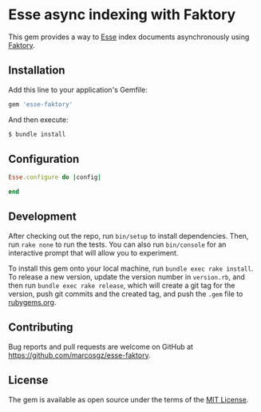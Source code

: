 # Esse async indexing with Faktory

This gem provides a way to [Esse](https://github.com/marcosgz/esse) index documents asynchronously using [Faktory](https://github.com/contribsys/faktory_worker_ruby).


## Installation

Add this line to your application's Gemfile:

```ruby
gem 'esse-faktory'
```

And then execute:

```bash
$ bundle install
```

## Configuration

```ruby
Esse.configure do |config|

end
```

## Development

After checking out the repo, run `bin/setup` to install dependencies. Then, run `rake none` to run the tests. You can also run `bin/console` for an interactive prompt that will allow you to experiment.

To install this gem onto your local machine, run `bundle exec rake install`. To release a new version, update the version number in `version.rb`, and then run `bundle exec rake release`, which will create a git tag for the version, push git commits and the created tag, and push the `.gem` file to [rubygems.org](https://rubygems.org).

## Contributing

Bug reports and pull requests are welcome on GitHub at https://github.com/marcosgz/esse-faktory.

## License

The gem is available as open source under the terms of the [MIT License](https://opensource.org/licenses/MIT).

